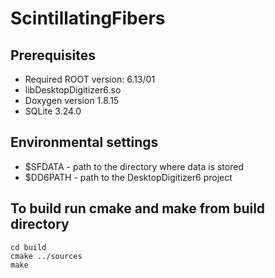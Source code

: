 # ScintillatingFibers

Prerequisites
------------------------------------------------
* Required ROOT version: 6.13/01
* libDesktopDigitizer6.so 
* Doxygen version 1.8.15
* SQLite 3.24.0

Environmental settings
------------------------------------------------
* $SFDATA - path to the directory where data is stored
* $DD6PATH - path to the DesktopDigitizer6 project

To build run cmake and make from build directory
------------------------------------------------
```
cd build
cmake ../sources
make
```
